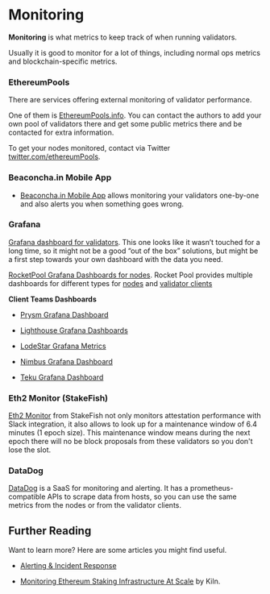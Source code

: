 # Monitoring

**Monitoring** is what metrics to keep track of when running validators.

Usually it is good to monitor for a lot of things, including normal ops metrics and blockchain-specific metrics.

### EthereumPools

There are services offering external monitoring of validator performance.

One of them is [EthereumPools.info](https://ethereumpools.info/). You can
contact the authors to add your own pool of validators there and get some
public metrics there and be contacted for extra information.

To get your nodes monitored, contact via Twitter [twitter.com/ethereumPools](https://twitter.com/ethereumPools).

### Beaconcha.in Mobile App

* [Beaconcha.in Mobile App](https://kb.beaconcha.in/beaconcha.in-explorer/mobile-app-less-than-greater-than-beacon-node) allows monitoring your validators one-by-one and also alerts you when something goes wrong.

### Grafana

[Grafana dashboard for validators](https://grafana.com/grafana/dashboards/13481-eth-validators/). This one looks like it wasn’t touched for a long time, so it might not be a good “out of the box” solutions, but might be a first step towards your own dashboard with the data you need.

[RocketPool Grafana Dashboards for nodes](https://docs.rocketpool.net/guides/node/grafana.html#importing-the-rocket-pool-dashboard). Rocket Pool provides multiple dashboards for different types for [nodes](nodes.md) and [validator clients](validator-clients.md)

**Client Teams Dashboards**

* [Prysm Grafana Dashboard](https://docs.prylabs.network/docs/prysm-usage/monitoring/grafana-dashboard)

* [Lighthouse Grafana Dashboards](https://github.com/sigp/lighthouse-metrics)

* [LodeStar Grafana Metrics](https://chainsafe.github.io/lodestar/usage/prometheus-grafana/)

* [Nimbus Grafana Dashboard](https://nimbus.guide/metrics-pretty-pictures.html)

* [Teku Grafana Dashboard](https://docs.teku.consensys.net/en/latest/HowTo/Monitor/Metrics/)

### Eth2 Monitor (StakeFish)

[Eth2 Monitor](https://github.com/stakefish/eth2-monitor) from StakeFish not only monitors attestation performance with Slack integration, it also allows to look up for a maintenance window of 6.4 minutes (1 epoch size). This maintenance window means during the next epoch there will no be block proposals from these validators so you don't lose the slot.

### DataDog

[DataDog](https://www.datadoghq.com) is a SaaS for monitoring and alerting. It has a prometheus-compatible APIs to scrape data from hosts, so you can use the same metrics from the nodes or from the validator clients.


## Further Reading

Want to learn more? Here are some articles you might find useful.

* [Alerting & Incident Response](alerting.md)

* [Monitoring Ethereum Staking Infrastructure At Scale](https://www.kiln.fi/post/monitoring-ethereum-staking-infrastructure-at-scale) by Kiln.
